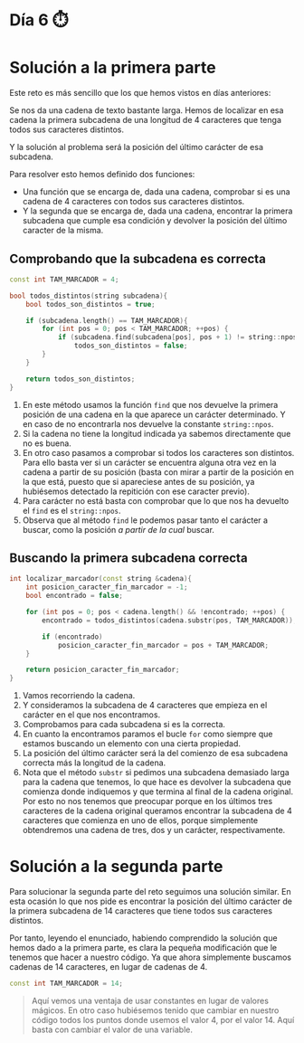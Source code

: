 # Día 6 :stopwatch:

# Solución a la primera parte

Este reto es más sencillo que los que hemos vistos en días anteriores:

Se nos da una cadena de texto bastante larga. Hemos de localizar en esa cadena la primera subcadena de una longitud de 4 caracteres que tenga todos sus caracteres distintos.

Y la solución al problema será la posición del último carácter de esa subcadena.

Para resolver esto hemos definido dos funciones:

* Una función que se encarga de, dada una cadena, comprobar si es una cadena de 4 caracteres con todos sus caracteres distintos.
* Y la segunda que se encarga de, dada una cadena, encontrar la primera subcadena que cumple esa condición y devolver la posición del último caracter de la misma.

## Comprobando que la subcadena es correcta

````c++
const int TAM_MARCADOR = 4;

bool todos_distintos(string subcadena){
    bool todos_son_distintos = true;

    if (subcadena.length() == TAM_MARCADOR){
        for (int pos = 0; pos < TAM_MARCADOR; ++pos) {
            if (subcadena.find(subcadena[pos], pos + 1) != string::npos)
                todos_son_distintos = false;
        }
    }

    return todos_son_distintos;
}
````

1. En este método usamos la función `find` que nos devuelve la primera posición de una cadena en la que aparece un carácter determinado. Y en caso de no encontrarla nos devuelve la constante `string::npos`.
2. Si la cadena no tiene la longitud indicada ya sabemos directamente que no es buena.
3. En otro caso pasamos a comprobar si todos los caracteres son distintos. Para ello basta ver si un carácter se encuentra alguna otra vez en la cadena a partir de su posición (basta con mirar a partir de la posición en la que está, puesto que si apareciese antes de su posición, ya hubiésemos detectado la repitición con ese caracter previo).
4. Para carácter no está basta con comprobar que lo que nos ha devuelto el `find` es el `string::npos`.
5. Observa que al método `find` le podemos pasar tanto el carácter a buscar, como la posición *a partir de la cual* buscar.

## Buscando la primera subcadena correcta

````c++
int localizar_marcador(const string &cadena){
    int posicion_caracter_fin_marcador = -1;
    bool encontrado = false;

    for (int pos = 0; pos < cadena.length() && !encontrado; ++pos) {
        encontrado = todos_distintos(cadena.substr(pos, TAM_MARCADOR));

        if (encontrado)
            posicion_caracter_fin_marcador = pos + TAM_MARCADOR;
    }

    return posicion_caracter_fin_marcador;
}
````

1. Vamos recorriendo la cadena.
2. Y consideramos la subcadena de 4 caracteres que empieza en el carácter en el que nos encontramos.
3. Comprobamos para cada subcadena si es la correcta.
4. En cuanto la encontramos paramos el bucle `for` como siempre que estamos buscando un elemento con una cierta propiedad.
5. La posición del último carácter será la del comienzo de esa subcadena correcta más la longitud de la cadena.
6. Nota que el método `substr` si pedimos una subcadena demasiado larga para la cadena que tenemos, lo que hace es devolver la subcadena que comienza donde indiquemos y que termina al final de la cadena original. Por esto no nos tenemos que preocupar porque en los últimos tres caracteres de la cadena original queramos encontrar la subcadena de 4 caracteres que comienza en uno de ellos, porque simplemente obtendremos una cadena de tres, dos y un carácter, respectivamente.

# Solución a la segunda parte

Para solucionar la segunda parte del reto seguimos una solución similar. En esta ocasión lo que nos pide es encontrar la posición del último carácter de la primera subcadena de 14 caracteres que tiene todos sus caracteres distintos.

Por tanto, leyendo el enunciado, habiendo comprendido la solución que hemos dado a la primera parte, es clara la pequeña modificación que le tenemos que hacer a nuestro código. Ya que ahora simplemente buscamos cadenas de 14 caracteres, en lugar de cadenas de 4.

````c++
const int TAM_MARCADOR = 14;
````

> Aquí vemos una ventaja de usar constantes en lugar de valores mágicos. En otro caso hubiésemos tenido que cambiar en nuestro código todos los puntos donde usemos el valor 4, por el valor 14. Aquí basta con cambiar el valor de una variable.